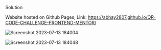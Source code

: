 Solution

Website hosted on Github Pages, Link: https://abhay2807.github.io/QR-CODE-CHALLENGE-FRONTEND-MENTOR/

![Screenshot 2023-07-13 184004](https://github.com/Abhay2807/QR-CODE-CHALLENGE-FRONTEND-MENTOR/assets/76277587/a230117d-1997-4d62-b334-e1f61c33fcbf)

![Screenshot 2023-07-13 184048](https://github.com/Abhay2807/QR-CODE-CHALLENGE-FRONTEND-MENTOR/assets/76277587/5b478503-ee66-4fa5-a62d-24de90fdf9c7)
